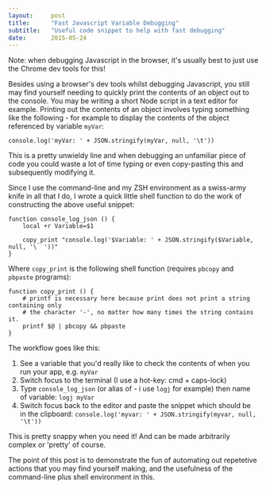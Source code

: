 ```yaml
---
layout:     post
title:      "Fast Javascript Variable Debugging"
subtitle:   "Useful code snippet to help with fast debugging"
date:       2015-05-24
---
```


Note: when debugging Javascript in the browser, it's usually best to just use the Chrome dev tools for this!

Besides using a browser's dev tools whilst debugging Javascript, you still may find yourself needing to quickly print
the contents of an object out to the console. You may be writing a short Node script in a text editor for example.
Printing out the contents of an object involves typing something like the following - for example to display the
contents of the object referenced by variable `myVar`:

<pre><code class="javascript">console.log('myVar: ' + JSON.stringify(myVar, null, '\t'))</code></pre>

This is a pretty unwieldy line and when debugging an unfamiliar piece of code you could waste a lot of time typing or even
copy-pasting this and subsequently modifying it.

Since I use the command-line and my ZSH environment as a swiss-army knife in all that I do, I
wrote a quick little shell function to do the work of constructing the above useful snippet:

<pre><code class="zsh">function console_log_json () {
	local +r Variable=$1
	
	copy_print "console.log('$Variable: ' + JSON.stringify($Variable, null, '\	'))"
}
</code></pre>

Where `copy_print` is the following shell function (requires `pbcopy` and `pbpaste` programs):

<pre><code class="zsh">function copy_print () {
	# printf is necessary here because print does not print a string containing only
	# the character '-', no matter how many times the string contains it.
	printf $@ | pbcopy && pbpaste
}
</code></pre>

The workflow goes like this:

1. See a variable that you'd really like to check the contents of when you run your app, e.g. `myVar`
2. Switch focus to the terminal (I use a hot-key: cmd + caps-lock)
3. Type `console_log_json` (or alias of - i use `logj` for example) then name of variable: `logj myVar`
4. Switch focus back to the editor and paste the snippet which should be in the clipboard: `console.log('myvar: ' + JSON.stringify(myvar, null, '\t'))`

This is pretty snappy when you need it! And can be made arbitrarily complex or 'pretty' of course.

The point of this post is to demonstrate the fun of automating out repetetive actions that you may find yourself making,
and the usefulness of the command-line plus shell environment in this.
